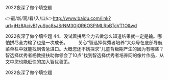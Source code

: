 2022夜深了做个填空题

👉最/新/观/看/入/口/👉http://www.baidu.com/link?url=jHz8AcivB1yuSpc8sJSrNM3GjOR6OSPiMLRbBTcVT1O&wd

2022夜深了做个填空题	44、没试着拼尽全力去做怎么知道结果就一定是输。哪怕拼尽全力输了也是一次成长。
　　关心“智选择优秀者培养”大众号在底部导航菜单栏中就能找到告急进口。大概您还不妨探求“儿童背叛期产生的因为有哪些？智选择优秀者杨教授扶助你领会了10点”找到智选择优秀者培养网的像片作品，从文中您也能赶快的加入智优善策。


2022夜深了做个填空题
